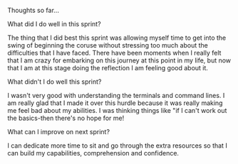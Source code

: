 Thoughts so far...

What did I do well in this sprint?
            
The thing that I did best this sprint was allowing myself time to get into the swing of beginning the coruse without stressing too much about the difficulties that I have faced. There have been moments when I really felt that I am crazy for embarking on this journey at this point in my life, but now that I am at this stage doing the reflection I am feeling good about it.

What didn't I do well this sprint?

I wasn't very good with understanding the terminals and command lines. I am really glad that I made it over this hurdle because it was really making me feel bad about my abilities. I was thinking things like "if I can't work out the basics-then there's no hope for me!

What can I improve on next sprint?

I can dedicate more time to sit and go through the extra resources so that I can build my capabilities, comprehension and confidence.
